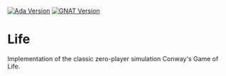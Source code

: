 [![Ada Version](https://img.shields.io/badge/ada-2012-02f88c.svg)](http://www.ada2012.org/)
[![GNAT Version](https://img.shields.io/badge/gnat-2017-b0e0f1.svg)](http://libre.adacore.com/tools/gnat-gpl-edition/)

# Life

Implementation of the classic zero-player simulation Conway's Game of Life.
